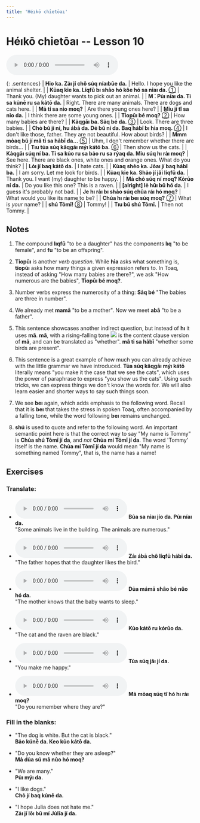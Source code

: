 ```yaml
---
title: 'Héıkō chỉetōaı'
---
```

# **Héıkō chỉetōaı** -- Lesson 10

<audio id="mainaudio" controls src="lesson.mp3"></audio>

{: .sentences}
| **Hỉo ka. Zảı jí chô súq níaıbūe da.**      | Hello. I hope you like the animal shelter. |
| **Kủaq kỉe ka. Líqfū bı shảo hó kôe hó sa nỉaı da.** [①](#fn-1) | Thank you. (My) daughter wants to pick out an animal. |
| **M ̉. Pủı níaı da. Tỉ sa kủnē ru sa kảtō da.**  | Right. There are many animals. There are dogs and cats here. |
| **Mả tỉ sa nỉo moq?**  | Are there young ones here? |
| **Mỉu jí tî sa nỉo da.**  | I think there are some young ones. |
| **Tỉopūı bé moq?** [②](#fn-2) | How many babies are there? |
| **Kảqgāı ba. Sảq bé da.** [③](#fn-3)  | Look. There are three babies. |
| **Chỏ bũ jí ní, hu ábā da. Dẻ bũ ní da. Baq hảbī bı hỉa moq.** [④](#fn-4)  | I don't like those, father. They are not beautiful. How about birds? |
| **Mmm mỏaq bũ jí mâ tỉ sa hảbī da...** [⑤](#fn-5) | Uhm, I don't remember whether there are birds... |
| **Tıu tủa súq kâqgāı mýı kátō ba.** [⑥](#fn-6) | Then show us the cats. |
| **Kảqgāı súq ní ba. Tỉ sa kủo ru sa bảo ru sa rỷaq da. Mỉu súq hı rảı moq?** | See here. There are black ones, white ones and orange ones. What do you think? |
| **Lỏı jí baq kảtō da.**  | I hate cats. |
| **Kủaq shẻo ka. Jỏaı jí baq hảbī ba.** | I am sorry. Let me look for birds. |
| **Kủaq kỉe ka. Shảo jí jâi líqfū da.**  | Thank you. I want (my) daughter to be happy. |
| **Mả chỏ súq ní moq? Kỏrūo ní da.** | Do you like this one? This is a raven. |
| **[alright] lẻ hûı bũ hó da.** | I guess it's probably not bad. |
| **Je hı rảı bı shảo súq chûa ráı hó moq?** | What would you like its name to be? |
| **Chủa hı rảı beı súq moq?** [⑦](#fn-7) | What is *your* name? |
| **shú Tỏmī!** [⑧](#fn-8) | Tommy! |
| **Tıu bũ shú Tỏmī.** | Then not Tommy. |

## Notes

1. <a name="fn-1" /> The compound **lıqfū** "to be a daughter" has the components **lıq** "to be female", and **fu** "to be an offspring".

2. <a name="fn-2" /> **Tỉopūı** is another *verb question*. While **hỉa** asks what something is, **tỉopūı** asks how many things a given expression refers to. In Toaq, instead of asking "How many babies are there?", we ask "How numerous are the babies", **Tỉopūı bé moq?**.

3. <a name="fn-3" /> Number verbs express the numerosity of a thing: **Sảq bé** "The babies are three in number".

4. <a name="fn-4" /> We already met **mamā** "to be a mother". Now we meet **abā** "to be a father".

5. <a name="fn-5" /> This sentence showcases another indirect question, but instead of **hı** it uses **mâ**. **mâ**, with a rising-falling tone ![](../tones/t5.png) is the content clause version of **mả**, and can be translated as "whether". **mâ tỉ sa hảbī** "whether some birds are present".

6. <a name="fn-6" /> This sentence is a great example of how much you can already achieve with the little grammar we have introduced. **Tủa súq kâqgāı mýı kátō** literally means "you make it the case that we see the cats", which uses the power of paraphrase to express "you show us the cats". Using such tricks, we can express things we don't know the words for. We will  also learn easier and shorter ways to say such things soon.

7. <a name="fn-7" /> We see **beı** again, which adds emphasis to the following word. Recall that it is **beı** that takes the stress in spoken Toaq, often accompanied by a falling tone, while the word following **beı** remains unchanged.

8. <a name="fn-8" /> **shú** is used to quote and refer to the following word. An important semantic point here is that the correct way to say "My name is Tommy" is **Chủa shú Tỏmī jí da**, and *not* **Chủa mí Tỏmī jí da**. The word 'Tommy' itself is the name. **Chủa mí Tỏmī jí da** would mean "My name is something named Tommy", that is, the name has a name!

## Exercises

### Translate:

- <audio controls src="ex1.mp3"></audio>
  **Bủa sa nỉaı jío da. Pủı níaı da.**  
  <span class="spoiler">"Some animals live in the building. The animals are numerous."</span>
  
- <audio controls src="ex2.mp3"></audio>
  **Zảı ábā chô líqfū hábī da.**  
  <span class="spoiler">"The father hopes that the daughter likes the bird."</span>
  
- <audio controls src="ex3.mp3"></audio>
  **Dủa mámā shâo bé nûo hó da.**  
  <span class="spoiler">"The mother knows that the baby wants to sleep."</span>
  
- <audio controls src="ex4.mp3"></audio>
  **Kủo kátō ru kórūo da.**  
  <span class="spoiler">"The cat and the raven are black."</span>
  
- <audio controls src="ex5.mp3"></audio>
  **Tủa súq jâı jí da.**  
  <span class="spoiler">"You make me happy."</span>
  
- <audio controls src="ex6.mp3"></audio>
  **Mả mỏaq súq tî hó hı rảı moq?**  
  <span class="spoiler">"Do you remember where they are?"</span>

### Fill in the blanks:

- "The dog is white. But the cat is black."  
  **<span class="spoiler">Bảo</span> kúnē da. Keo <span class="spoiler">kủo</span> kátō da.**
  
- "Do you know whether they are asleep?"  
  **<span class="spoiler">Mả</span> dủa sú <span class="spoiler">mâ</span> nủo hó <span class="spoiler">moq</span>?**
  
- "We are many."  
  **<span class="spoiler">Pủı</span> mýı da.**
  
- "I like dogs."  
  **<span class="spoiler">Chỏ</span> jí <span class="spoiler">baq</span> kủnē da.**
  
- "I hope Julia does not hate me."  
  **<span class="spoiler">Zảı</span> jí <span class="spoiler">lôı</span> bũ <span class="spoiler">mí</span> Jủlīa jí da.**
